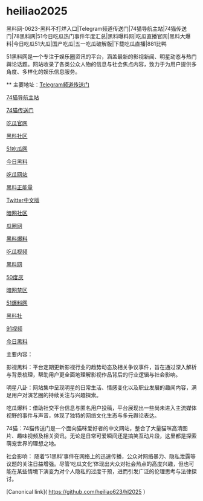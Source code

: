 # heiliao2025
黑料网-0623-黑料不打烊入口|Telegram频道传送门|74猫导航主站|74猫传送门|78黑料网|51今日吃瓜热门事件年度汇总|黑料曝料网|吃瓜直播官网|黑料大爆料|今日吃瓜51大瓜|国产吃瓜|五一吃瓜破解版|下载吃瓜直播|881比鸭

51黑料网是一个专注于娱乐圈资讯的平台，涵盖最新的影视新闻、明星动态与热门舆论话题。网站收录了各类公众人物的信息与社会焦点内容，致力于为用户提供多角度、多样化的娱乐信息服务。

** 主要地址：<a href="https://74mao.com/">Telegram频道传送门</a>

<a href="https://74mao.com/">74猫导航主站</a>

<a href="https://74mao.com/">74猫传送门</a>

<a href="https://cg2-43.pages.dev/">吃瓜官网</a>

<a href="https://hl982.pages.dev/">黑料社区</a>

<a href="https://pi124.pages.dev/">51吃瓜网</a>

<a href="https://pc10-24.pages.dev/">今日黑料</a>

<a href="https://cg1-27.pages.dev/">吃瓜网站</a>

<a href="https://cg8-12.pages.dev/">黑料正能量</a>

<a href="https://pi72-01.pages.dev/">Twitter中文版</a>

<a href="https://aw1-01.pages.dev/">暗网社区</a>

<a href="https://cg6-21.pages.dev/">瓜圈网</a>

<a href="https://cg5-24.pages.dev/">黑料爆料</a>

<a href="https://cg9-07.pages.dev/">吃瓜视频</a>

<a href="https://heiliaowangjin.pages.dev/">黑料网</a>

<a href="https://pi1-01.pages.dev/">50度灰</a>

<a href="https://pi08.pages.dev/">暗网禁区</a>

<a href="https://jinrichigua01.pages.dev/">51爆料网</a>

<a href="https://pi30-02.pages.dev/">黑料社</a>

<a href="https://hj-1008.pages.dev/">91视频</a>

<a href="https://91chiguazhongxin.pages.dev/">今日黑料</a>

主要内容：

影视黑料：平台定期更新影视行业的趋势动态及相关争议事件，旨在通过深入解析与背景梳理，帮助用户更全面地理解影视作品背后的行业逻辑与社会影响。

明星八卦：网站集中呈现明星的日常生活、情感变化以及职业发展的趣闻内容，满足用户对演艺圈的持续关注与兴趣探索。

吃瓜爆料：借助社交平台信息与匿名用户投稿，平台展现出一些尚未进入主流媒体视野的事件与声音，体现了独特的网络文化生态与多元舆论表达。

74猫：74猫传送门是一个面向猫咪爱好者的中文网站，整合了大量猫咪高清图片、趣味视频及相关资讯。无论是日常可爱瞬间还是搞笑互动片段，这里都是探索萌宠世界的理想之地。

社会影响：
随着‘51黑料’事件在网络上的迅速传播，公众对网络暴力、隐私泄露等议题的关注日益增强。尽管‘吃瓜文化’体现出大众对社会热点的高度兴趣，但也可能在某些情境下演变为对个人隐私的过度干预，进而引发广泛的伦理思考与法律探讨。

[Canonical link]( https://github.com/heiliao623/hl2025 ）
